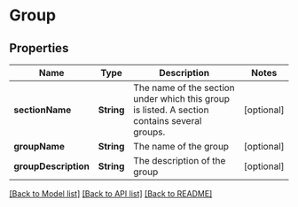 # Group

## Properties
Name | Type | Description | Notes
------------ | ------------- | ------------- | -------------
**sectionName** | **String** | The name of the section under which this group is listed. A section contains several groups.  | [optional] 
**groupName** | **String** | The name of the group  | [optional] 
**groupDescription** | **String** | The description of the group  | [optional] 

[[Back to Model list]](../README.md#documentation-for-models) [[Back to API list]](../README.md#documentation-for-api-endpoints) [[Back to README]](../README.md)


